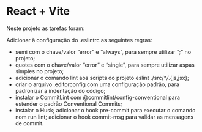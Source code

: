 # React + Vite

Neste projeto as tarefas foram:

Adicionar à configuração do .eslintrc as seguintes regras:

- semi com o chave/valor “error” e “always”, para sempre utilizar “;” no projeto;
- quotes com o chave/valor “error” e “single”, para sempre utilizar aspas simples no projeto;
- adicionar o comando lint aos scripts do projeto eslint ./src/\*_/_.{js,jsx};
- criar o arquivo .editorconfig com uma configuração padrão, para padronizar a indentação do código;
- instalar o CommitLint com @commitlint/config-conventional para estender o padrão Conventional Commits;
- instalar o Husk;
  adicionar o hook pre-commit para executar o comando nom run lint;
  adicionar o hook commit-msg para validar as mensagens de commit.
